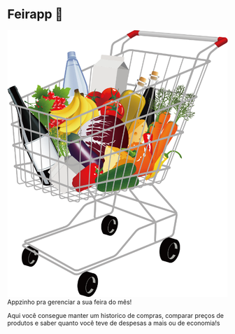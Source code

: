 # Feirapp 🛒

![tee](https://github.com/Thyerry/Feirapp/blob/main/Shopping-Cart-PNG.png?raw=true)
Appzinho pra gerenciar a sua feira do mês!

Aqui você consegue manter um historico de compras, comparar preços de produtos e saber quanto você teve de despesas a mais ou de economia!s